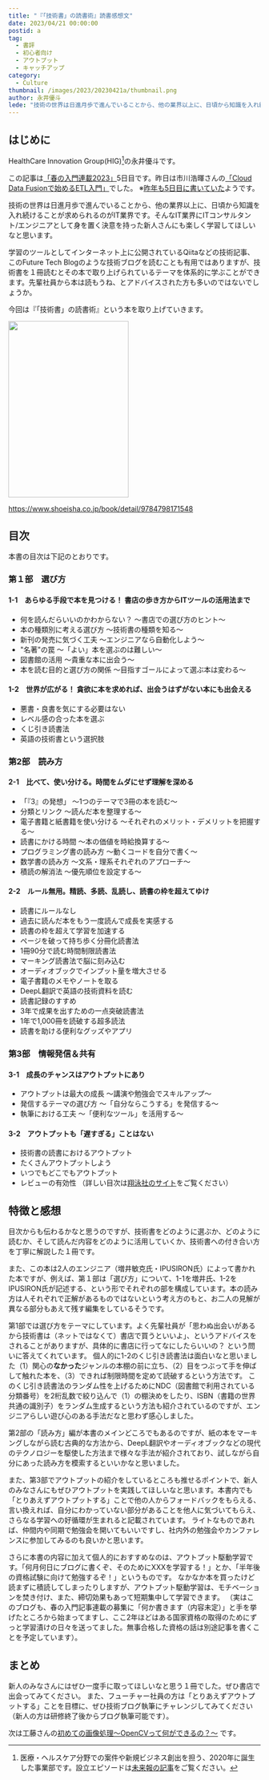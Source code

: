 ```yaml
---
title: "『「技術書」の読書術』読書感想文"
date: 2023/04/21 00:00:00
postid: a
tag:
  - 書評
  - 初心者向け
  - アウトプット
  - キャッチアップ
category:
  - Culture
thumbnail: /images/2023/20230421a/thumbnail.png
author: 永井優斗
lede: "技術の世界は日進月歩で進んでいることから、他の業界以上に、日頃から知識を入れ続けることが求められるのがIT業界です。そんなIT業界にITコンサルタント/エンジニアとして身を置く決意を持った新人さんにも楽しく学習してほしいなと思います。学習のツールとしてインターネット上に公開されているQiitaなどの技術記事、このFuture Tech Blogのような技術ブログを読むことも有用ではありますが..."
---
```

## はじめに

HealthCare Innovation Group(HIG)[^1]の永井優斗です。

この記事は[「春の入門連載2023」](/articles/20230417a/)5日目です。昨日は市川浩暉さんの[「Cloud Data Fusionで始めるETL入門」](/articles/20230420a/)でした。
※[昨年も5日目に書いていた](/articles/20220422a/)ようです。

技術の世界は日進月歩で進んでいることから、他の業界以上に、日頃から知識を入れ続けることが求められるのがIT業界です。そんなIT業界にITコンサルタント/エンジニアとして身を置く決意を持った新人さんにも楽しく学習してほしいなと思います。

学習のツールとしてインターネット上に公開されているQiitaなどの技術記事、このFuture Tech Blogのような技術ブログを読むことも有用ではありますが、技術書を１冊読むとその本で取り上げられているテーマを体系的に学ぶことができます。先輩社員から本は読もうね、とアドバイスされた方も多いのではないでしょうか。

今回は『「技術書」の読書術』という本を取り上げていきます。

<img src="/images/2023/20230421a/L.png" alt="" width="240" height="352" loading="lazy">

https://www.shoeisha.co.jp/book/detail/9784798171548

## 目次

本書の目次は下記のとおりです。

### 第１部　選び方

#### 1-1　あらゆる手段で本を見つける！ 書店の歩き方からITツールの活用法まで

* 何を読んだらいいのかわからない？ ～書店での選び方のヒント～
* 本の種類別に考える選び方 ～技術書の種類を知る～
* 新刊の発売に気づく工夫 ～エンジニアなら自動化しよう～
* "名著"の罠 ～「よい」本を選ぶのは難しい～
* 図書館の活用 ～貴重な本に出会う～
* 本を読む目的と選び方の関係 ～目指すゴールによって選ぶ本は変わる～

#### 1-2　世界が広がる！ 貪欲に本を求めれば、出会うはずがない本にも出会える

* 悪書・良書を気にする必要はない
* レベル感の合った本を選ぶ
* くじ引き読書法
* 英語の技術書という選択肢

### 第2部　読み方

#### 2-1　比べて、使い分ける。時間をムダにせず理解を深める

* 「『3』の発想」 ～1つのテーマで3冊の本を読む～
* 分類とリンク ～読んだ本を整理する～
* 電子書籍と紙書籍を使い分ける ～それぞれのメリット・デメリットを把握する～
* 読書にかける時間 ～本の価値を時給換算する～
* プログラミング書の読み方 ～動くコードを自分で書く～
* 数学書の読み方 ～文系・理系それぞれのアプローチ～
* 積読の解消法 ～優先順位を設定する～

#### 2-2　ルール無用。精読、多読、乱読し、読書の枠を超えてゆけ

* 読書にルールなし
* 過去に読んだ本をもう一度読んで成長を実感する
* 読書の枠を超えて学習を加速する
* ページを破って持ち歩く分冊化読書法
* 1冊90分で読む時間制限読書法
* マーキング読書法で脳に刻み込む
* オーディオブックでインプット量を増大させる
* 電子書籍のメモやノートを取る
* DeepL翻訳で英語の技術資料を読む
* 読書記録のすすめ
* 3年で成果を出すための一点突破読書法
* 1年で1,000冊を読破する超多読法
* 読書を助ける便利なグッズやアプリ

### 第3部　情報発信＆共有

#### 3-1　成長のチャンスはアウトプットにあり

* アウトプットは最大の成長 ～講演や勉強会でスキルアップ～
* 発信するテーマの選び方 ～「自分ならこうする」を発信する～
* 執筆における工夫 ～「便利なツール」を活用する～

#### 3-2　アウトプットも「遅すぎる」ことはない

* 技術書の読書におけるアウトプット
* たくさんアウトプットしよう
* いつでもどこでもアウトプット
* レビューの有効性
（詳しい目次は[翔泳社のサイト](https://www.shoeisha.co.jp/book/detail/9784798171548)をご覧ください）

## 特徴と感想

目次からも伝わるかなと思うのですが、技術書をどのように選ぶか、どのように読むか、そして読んだ内容をどのように活用していくか、技術書への付き合い方を丁寧に解説した１冊です。

また、この本は2人のエンジニア（増井敏克氏・IPUSIRON氏）によって書かれた本ですが、例えば、第１部は「選び方」について、1-1を増井氏、1-2をIPUSIRON氏が記述する、という形でそれぞれの部を構成しています。本の読み方は人それぞれで正解があるものではないという考え方のもと、お二人の見解が異なる部分もあえて残す編集をしているそうです。

第1部では選び方をテーマにしています。よく先輩社員が「思わぬ出会いがあるから技術書は（ネットではなくて）書店で買うといいよ」、というアドバイスをされることがありますが、具体的に書店に行ってなにしたらいいの？ という問いに答えてくれています。
個人的に1-2のくじ引き読書法は面白いなと思いました（1）関心の**なかった**ジャンルの本棚の前に立ち、（2）目をつぶって手を伸ばして触れた本を、（3）できれば制限時間を定めて読破するという方法です。
このくじ引き読書法のランダム性を上げるためにNDC（図書館で利用されている分類番号）を2桁乱数で絞り込んで（1）の棚決めをしたり、ISBN（書籍の世界共通の識別子）をランダム生成するという方法も紹介されているのですが、エンジニアらしい遊び心のある手法だなと思わず感心しました。

第2部の「読み方」編が本書のメインどころでもあるのですが、紙の本をマーキングしながら読む古典的な方法から、DeepL翻訳やオーディオブックなどの現代のテクノロジーを駆使した方法まで様々な手法が紹介されており、試しながら自分にあった読み方を模索するといいかなと思いました。

また、第3部でアウトプットの紹介をしているところも推せるポイントで、新人のみなさんにもぜひアウトプットを実践してほしいなと思います。本書内でも「とりあえずアウトプットする」ことで他の人からフォードバックをもらえる、言い換えれば、自分にわかっていない部分があることを他人に気づいてもらえ、さらなる学習への好循環が生まれると記載されています。
ライトなものであれば、仲間内や同期で勉強会を開いてもいいですし、社内外の勉強会やカンファレンスに参加してみるのも良いかと思います。

さらに本書の内容に加えて個人的におすすめなのは、アウトプット駆動学習です。「何月何日にブログに書くぞ、そのためにXXXを学習する！」とか、「半年後の資格試験に向けて勉強するぞ！」というものです。
なかなか本を買ったけど読まずに積読してしまったりしますが、アウトプット駆動学習は、モチベーションを焚き付け、また、締切効果もあって短期集中して学習できます。
（実はこのブログも、春の入門記事連載の募集に「何か書きます（内容未定）」と手を挙げたところから始まってますし、ここ2年ほどはある国家資格の取得のためにずっと学習漬けの日々を送ってました。無事合格した資格の話は別途記事を書くことを予定しています）。

## まとめ

新人のみなさんにはぜひ一度手に取ってほしいなと思う１冊でした。ぜひ書店で出会ってみてください。
また、フューチャー社員の方は「とりあえずアウトプットする」ことを目標に、ぜひ技術ブログ執筆にチャレンジしてみてください（新人の方は研修終了後からブログ執筆可能です）。

[^1]:医療・ヘルスケア分野での案件や新規ビジネス創出を担う、2020年に誕生した事業部です。設立エピソードは[未来報の記事](https://note.future.co.jp/n/n8b57d4bf4604)をご覧ください。

次は工藤さんの[初めての画像処理〜OpenCVって何ができるの？〜](/articles/20230424a/) です。
